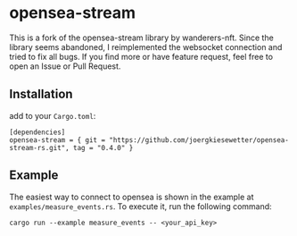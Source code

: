 # opensea-stream

This is a fork of the opensea-stream library by wanderers-nft. Since the library seems abandoned, I reimplemented the websocket connection and tried to fix all bugs. If you find more or have feature request, feel free to open an Issue or Pull Request.

## Installation

add to your `Cargo.toml`:

```
[dependencies]
opensea-stream = { git = "https://github.com/joergkiesewetter/opensea-stream-rs.git", tag = "0.4.0" }
```

## Example

The easiest way to connect to opensea is shown in the example at `examples/measure_events.rs`. To execute it, run the following command:

```
cargo run --example measure_events -- <your_api_key>
```

